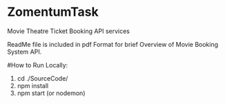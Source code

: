 # ZomentumTask
Movie Theatre Ticket Booking API services

ReadMe file is included in pdf Format for brief Overview of Movie Booking System API.

#How to Run Locally:
1. cd ./SourceCode/
2. npm install
3. npm start (or nodemon)
